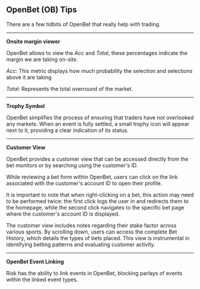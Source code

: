 ## OpenBet (OB) Tips

There are a few tidbits of OpenBet that really help with trading.

---

**Onsite margin viewer**

OpenBet allows to view the *Acc* and *Total*, these percentages indicate the margin we are taking on-site.

*Acc*: This metric displays how much probability the selection and selections above it are taking

*Total*: Represents the total overround of the market.

---

**Trophy Symbol**

OpenBet simplifies the process of ensuring that traders have not overlooked any markets. When an event is fully settled, a small trophy icon will appear next to it, providing a clear indication of its status.

---

**Customer View**

OpenBet provides a customer view that can be accessed directly from the bet monitors or by searching using the customer's ID.

While reviewing a bet form within OpenBet, users can click on the link associated with the customer's account ID to open their profile.

It is important to note that when right-clicking on a bet, this action may need to be performed twice: the first click logs the user in and redirects them to the homepage, while the second click navigates to the specific bet page where the customer's account ID is displayed.

The customer view includes notes regarding their stake factor across various sports. By scrolling down, users can access the complete Bet History, which details the types of bets placed. This view is instrumental in identifying betting patterns and evaluating customer activity.

---

**OpenBet Event Linking**

Risk has the ability to link events in OpenBet, blocking parlays of events within the linked event types.